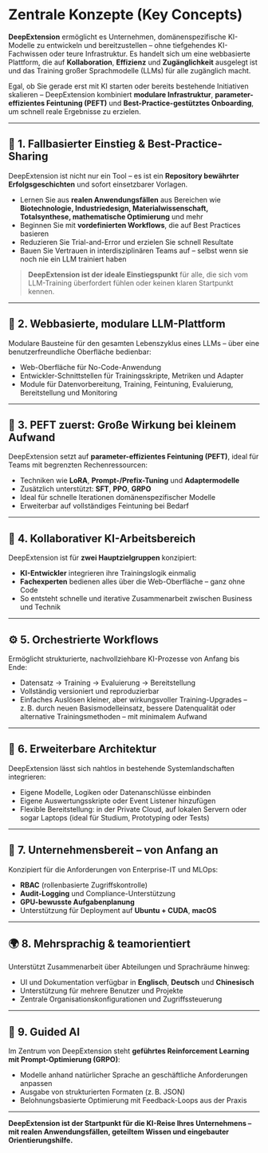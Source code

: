 # Zentrale Konzepte (Key Concepts)

**DeepExtension** ermöglicht es Unternehmen, domänenspezifische KI-Modelle zu entwickeln und bereitzustellen – ohne tiefgehendes KI-Fachwissen oder teure Infrastruktur. Es handelt sich um eine webbasierte Plattform, die auf **Kollaboration**, **Effizienz** und **Zugänglichkeit** ausgelegt ist und das Training großer Sprachmodelle (LLMs) für alle zugänglich macht.

Egal, ob Sie gerade erst mit KI starten oder bereits bestehende Initiativen skalieren – DeepExtension kombiniert **modulare Infrastruktur**, **parameter-effizientes Feintuning (PEFT)** und **Best-Practice-gestütztes Onboarding**, um schnell reale Ergebnisse zu erzielen.

---

## 📌 1. Fallbasierter Einstieg & Best-Practice-Sharing

DeepExtension ist nicht nur ein Tool – es ist ein **Repository bewährter Erfolgsgeschichten** und sofort einsetzbarer Vorlagen.

- Lernen Sie aus **realen Anwendungsfällen** aus Bereichen wie **Biotechnologie, Industriedesign, Materialwissenschaft, Totalsynthese, mathematische Optimierung** und mehr  
- Beginnen Sie mit **vordefinierten Workflows**, die auf Best Practices basieren  
- Reduzieren Sie Trial-and-Error und erzielen Sie schnell Resultate  
- Bauen Sie Vertrauen in interdisziplinären Teams auf – selbst wenn sie noch nie ein LLM trainiert haben

> **DeepExtension ist der ideale Einstiegspunkt** für alle, die sich vom LLM-Training überfordert fühlen oder keinen klaren Startpunkt kennen.

---

## 🧱 2. Webbasierte, modulare LLM-Plattform

Modulare Bausteine für den gesamten Lebenszyklus eines LLMs – über eine benutzerfreundliche Oberfläche bedienbar:

- Web-Oberfläche für No-Code-Anwendung  
- Entwickler-Schnittstellen für Trainingsskripte, Metriken und Adapter  
- Module für Datenvorbereitung, Training, Feintuning, Evaluierung, Bereitstellung und Monitoring

---

## 🔁 3. PEFT zuerst: Große Wirkung bei kleinem Aufwand

DeepExtension setzt auf **parameter-effizientes Feintuning (PEFT)**, ideal für Teams mit begrenzten Rechenressourcen:

- Techniken wie **LoRA**, **Prompt-/Prefix-Tuning** und **Adaptermodelle**  
- Zusätzlich unterstützt: **SFT**, **PPO**, **GRPO**  
- Ideal für schnelle Iterationen domänenspezifischer Modelle  
- Erweiterbar auf vollständiges Feintuning bei Bedarf

---

## 👥 4. Kollaborativer KI-Arbeitsbereich

DeepExtension ist für **zwei Hauptzielgruppen** konzipiert:

- **KI-Entwickler** integrieren ihre Trainingslogik einmalig  
- **Fachexperten** bedienen alles über die Web-Oberfläche – ganz ohne Code  
- So entsteht schnelle und iterative Zusammenarbeit zwischen Business und Technik

---

## ⚙️ 5. Orchestrierte Workflows

Ermöglicht strukturierte, nachvollziehbare KI-Prozesse von Anfang bis Ende:

- Datensatz → Training → Evaluierung → Bereitstellung  
- Vollständig versioniert und reproduzierbar  
- Einfaches Auslösen kleiner, aber wirkungsvoller Training-Upgrades – z. B. durch neuen Basismodelleinsatz, bessere Datenqualität oder alternative Trainingsmethoden – mit minimalem Aufwand  
<!-- - Orchestrierung über GUI, CLI oder API optional erweiterbar -->
<!-- - Eingebaute Human-in-the-Loop-Feedbackzyklen -->

---

## 🧩 6. Erweiterbare Architektur

DeepExtension lässt sich nahtlos in bestehende Systemlandschaften integrieren:

- Eigene Modelle, Logiken oder Datenanschlüsse einbinden  
- Eigene Auswertungsskripte oder Event Listener hinzufügen  
- Flexible Bereitstellung: in der Private Cloud, auf lokalen Servern oder sogar Laptops (ideal für Studium, Prototyping oder Tests)

---

## 🔐 7. Unternehmensbereit – von Anfang an

Konzipiert für die Anforderungen von Enterprise-IT und MLOps:

- **RBAC** (rollenbasierte Zugriffskontrolle)  
- **Audit-Logging** und Compliance-Unterstützung  
- **GPU-bewusste Aufgabenplanung**  
- Unterstützung für Deployment auf **Ubuntu + CUDA**, **macOS**

---

## 🌍 8. Mehrsprachig & teamorientiert

Unterstützt Zusammenarbeit über Abteilungen und Sprachräume hinweg:

- UI und Dokumentation verfügbar in **Englisch**, **Deutsch** und **Chinesisch**  
- Unterstützung für mehrere Benutzer und Projekte  
- Zentrale Organisationskonfigurationen und Zugriffssteuerung

---

## 🧭 9. Guided AI

Im Zentrum von DeepExtension steht **geführtes Reinforcement Learning mit Prompt-Optimierung (GRPO)**:

- Modelle anhand natürlicher Sprache an geschäftliche Anforderungen anpassen  
- Ausgabe von strukturierten Formaten (z. B. JSON)  
- Belohnungsbasierte Optimierung mit Feedback-Loops aus der Praxis

---

**DeepExtension ist der Startpunkt für die KI-Reise Ihres Unternehmens –**  
**mit realen Anwendungsfällen, geteiltem Wissen und eingebauter Orientierungshilfe.**
